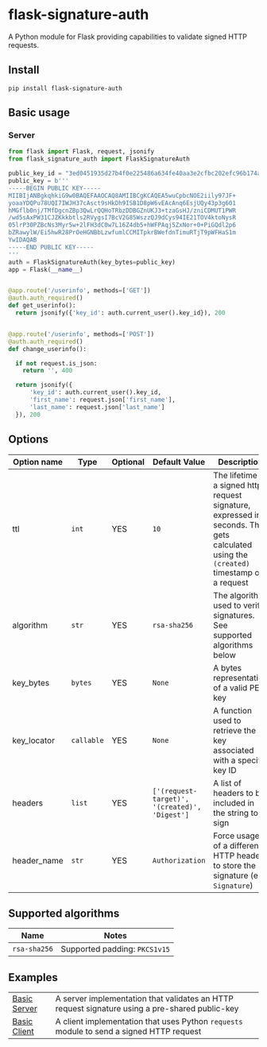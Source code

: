 # flask-signature-auth
A Python module for Flask providing capabilities to validate signed HTTP requests.

## Install
```shell
pip install flask-signature-auth
```
## Basic usage
### Server
```python
from flask import Flask, request, jsonify
from flask_signature_auth import FlaskSignatureAuth

public_key_id = "3ed0451935d27b4f0e225486a634fe40aa3e2cfbc202efc96b174af83211189c"
public_key = b'''
-----BEGIN PUBLIC KEY-----
MIIBIjANBgkqhkiG9w0BAQEFAAOCAQ8AMIIBCgKCAQEA5wuCpbcNOE2iily97JF+
yoaaYDQPu78UQI7IWJH37cAsct9sHkDh9ISB1D8pW6vEAcAnq6EsjUQy43p3g601
hMGflb0nj/TMfDgcnZBp3QwLrQQHoTRbzDDBGZnUKJ3+tzaGsHJ/zniCDMUT1PWR
/wd5sAxPW31CJZKkkbtls2RVygsI7BcV2G85WszzQJ9dCys94IE21TOV4ktoNysR
05lrP30PZBcNs3Myr5w+2lFH3dC0w7L16Z4db5+hWFPAqj5ZxNor+0+PiGQdl2p6
bZRawylW/Ei5hwR28PrOeHGNBbLzwfumlCCMITpkrBWefdnTimuRTjT9pWFHaS1m
YwIDAQAB
-----END PUBLIC KEY-----
'''
auth = FlaskSignatureAuth(key_bytes=public_key)
app = Flask(__name__)


@app.route('/userinfo', methods=['GET'])
@auth.auth_required()
def get_userinfo():
  return jsonify({'key_id': auth.current_user().key_id}), 200


@app.route('/userinfo', methods=['POST'])
@auth.auth_required()
def change_userinfo():

  if not request.is_json:
    return '', 400

  return jsonify({
      'key_id': auth.current_user().key_id,
      'first_name': request.json['first_name'],
      'last_name': request.json['last_name']
  }), 200
```

## Options
|Option name|Type|Optional|Default Value|Description|
|---|---|---|---|---|
|ttl|`int`|YES|`10`|The lifetime of a signed http request signature, expressed in seconds. This gets calculated using the `(created)` timestamp of a request|
|algorithm|`str`|YES|`rsa-sha256`|The algorithm used to verify signatures. See supported algorithms below|
|key_bytes|`bytes`|YES|`None`|A bytes representation of a valid PEM key|
|key_locator|`callable`|YES|`None`|A function used to retrieve the key associated with a specific key ID|
|headers|`list`|YES|`['(request-target)', '(created)', 'Digest']`|A list of headers to be included in the string to sign|
|header_name|`str`|YES|`Authorization`|Force usage of a different HTTP header to store the signature (e.g: `Signature`)|
## Supported algorithms
|Name|Notes|
|---|---|
|`rsa-sha256`|Supported padding: `PKCS1v15`|

## Examples
|||
|---|---|
|[Basic Server](./examples/basic-server.py)|A server implementation that validates an HTTP request signature using a pre-shared public-key|
|[Basic Client](./examples/basic-client.py)|A client implementation that uses Python `requests` module to send a signed HTTP request|

